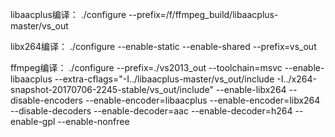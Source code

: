 ﻿libaacplus编译：
./configure --prefix=/f/ffmpeg_build/libaacplus-master/vs_out

libx264编译：
./configure --enable-static --enable-shared --prefix=vs_out

ffmpeg编译：
./configure --prefix=./vs2013_out --toolchain=msvc --enable-libaacplus --extra-cflags="-I../libaacplus-master/vs_out/include -I../x264-snapshot-20170706-2245-stable/vs_out/include" --enable-libx264 --disable-encoders --enable-encoder=libaacplus --enable-encoder=libx264 --disable-decoders --enable-decoder=aac --enable-decoder=h264 --enable-gpl --enable-nonfree